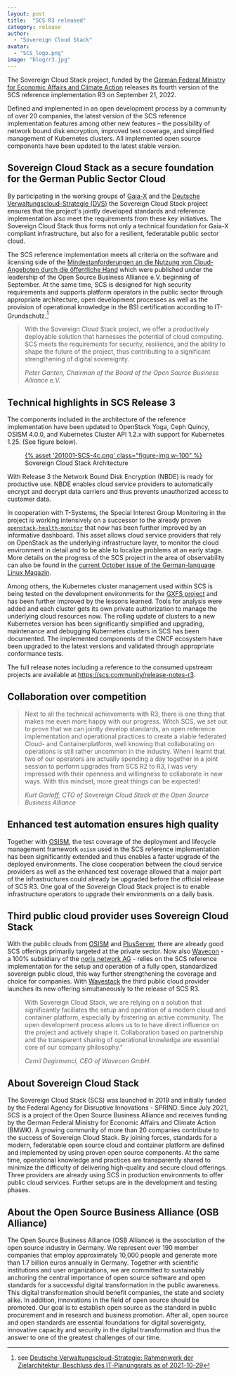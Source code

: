 ```yaml
---
layout: post
title:  "SCS R3 released"
category: release
author:
  - "Sovereign Cloud Stack"
avatar:
  - "SCS_logo.png"
image: "blog/r3.jpg"
---
```

The Sovereign Cloud Stack project, funded by the [German Federal Ministry for Economic Affairs
and Climate Action](https://www.bmwi.de/Navigation/EN/Home/home.html) releases
its fourth version of the SCS reference implementation R3 on September 21, 2022.

Defined and implemented in an open development process by a community of over 20
companies, the latest version of the SCS reference implementation features among
other new features – the possibility of network bound disk encryption, improved
test coverage, and simplified management of Kubernetes clusters. All implemented
open source components have been updated to the latest stable version.

## Sovereign Cloud Stack as a secure foundation for the German Public Sector Cloud

By participating in the working groups of [Gaia-X](https://www.gaia-x.eu/) and
the [Deutsche Verwaltungscloud-Strategie (DVS)](https://www.cio.bund.de/Webs/CIO/DE/digitale-loesungen/digitale-souveraenitaet/deutsche-verwaltungscloud-strategie/deutsche-verwaltungscloud-strategie-node.html)
the Sovereign Cloud Stack project ensures that the project's jointly developed
standards and reference implementation also meet the requirements from these key
initiatives. The Sovereign Cloud Stack thus forms not only a technical foundation
for Gaia-X compliant infrastructure, but also for a resilient, federatable public
sector cloud.

The SCS reference implementation meets all criteria on the software and licensing side
of the [Mindestanforderungen an die Nutzung von Cloud-Angeboten durch die öffentliche
Hand](https://osb-alliance.de/verbands-news/mindestanforderungen-fuer-cloud-angebote-oeffentliche-hand)
which were published under the leadership of the Open Source Business Alliance e.V.
beginning of September. At the same time, SCS is designed for high security
requirements and supports platform operators in the public sector through appropriate
architecture, open development processes as well as the provision of operational
knowledge in the BSI certification according to IT-Grundschutz.[^1]

<blockquote><p>
With the Sovereign Cloud Stack project, we offer a productively deployable solution
that harnesses the potential of cloud computing. SCS meets the requirements for
security, resilience, and the ability to shape the future of the project, thus
contributing to a significant strengthening of digital sovereignty.
</p><cite>Peter Ganten, Chairman of the Board of the Open Source Business Alliance e.V.</cite>
</blockquote>

## Technical highlights in SCS Release 3

The components included in the architecture of the reference implementation have been
updated to OpenStack Yoga, Ceph Quincy, OSISM 4.0.0, and Kubernetes Cluster API 1.2.x
with support for Kubernetes 1.25. (See figure below).

<figure class="figure mx-auto d-block" style="width:90%">
  <a href="{% asset "201001-SCS-4c.png" @path %}">
    {% asset '201001-SCS-4c.png' class="figure-img w-100" %}
  </a>
  <figcaption class="figure-caption">
    Sovereign Cloud Stack Architecture
  </figcaption>
</figure>

With Release 3 the Network Bound Disk Encryption (NBDE) is ready for productive use.
NBDE enables cloud service providers to automatically encrypt and decrypt data carriers
and thus prevents unauthorized access to customer data.

In cooperation with T-Systems, the Special Interest Group Monitoring in the project
is working intensively on a successor to the already proven
[`openstack-health-monitor`](https://github.com/SovereignCloudStack/openstack-health-monitor)
that now has been further improved by an informative dashboard. This asset allows
cloud service providers that rely on OpenStack as the underlying infrastructure layer,
to monitor the cloud environment in detail and to be able to localize problems at
an early stage. More details on the progress of the SCS project in the area of
observability can also be found in the
[current October issue of the German-language Linux Magazin](https://www.linux-magazin.de/ausgaben/2022/10/observability-fuer-openstack/).

Among others, the Kubernetes cluster management used within SCS is being tested
on the development environments for the [GXFS project](https://gxfs.eu/)
and has been further improved by the lessons learned. Tools for analysis
were added and each cluster gets its own private authorization to manage the
underlying cloud resources now. The rolling update of clusters to a new Kubernetes
version has been significantly simplified and upgrading, maintenance and debugging
Kubernetes clusters in SCS has been documented. The implemented components of the
CNCF ecosystem have been upgraded to the latest versions and validated through
appropriate conformance tests.

The full release notes including a reference to the consumed upstream projects
are available at <https://scs.community/release-notes-r3>.

## Collaboration over competition

<blockquote><p>
Next to all the technical achievements with R3, there is one thing that makes me
even more happy with our progress. Witch SCS, we set out to prove that we can
jointly develop standards, an open reference implementation and operational practices
to create a viable federated Cloud- and Containerplatform, well knowing that
collaborating on operations is still rather uncommon in the industry. When I
learnt that two of our operators are actually spending a day together in a joint
session to perform upgrades from SCS R2 to R3, I was very impressed with their
openness and willingness to collaborate in new ways. With this mindset, more great
things can be expected!
</p><cite>Kurt Garloff, CTO of Sovereign Cloud Stack at the Open Source Business Alliance</cite>
</blockquote>

## Enhanced test automation ensures high quality

Together with [OSISM](https://osism.tech/), the test coverage of the deployment
and lifecycle management framework `osism` used in the SCS reference implementation
has been significantly extended and thus enables a faster upgrade of the deployed
environments. The close cooperation between the cloud service providers as well
as the enhanced test coverage allowed that a major part of the infrastructures
could already be upgraded before the official release of SCS R3. One goal of the
Sovereign Cloud Stack project is to enable infrastructure operators to upgrade
their environments on a daily basis.

## Third public cloud provider uses Sovereign Cloud Stack

With the public clouds from [OSISM](https://osism.tech/) and [PlusServer](https://www.plusserver.com/),
there are already good SCS offerings primarily targeted at the private sector.
Now also [Wavecon](https://www.wavecon.de/) - a 100% subsidiary of the
[noris network AG](https://www.noris.de/) - relies on the SCS reference
implementation for the setup and operation of a fully open, standardized sovereign
public cloud, this way further strengthening the coverage and choice for companies.
With [Wavestack](https://www.noris.de/wavestack-cloud/)
the third public cloud provider launches its new offering simultaneously to the
release of SCS R3.

<blockquote><p>
With Sovereign Cloud Stack, we are relying on a solution that significantly
faciliates the setup and operation of a modern cloud and container platform,
especially by fostering an active community. The open development process allows us to
to have direct influence on the project and actively shape it. Collaboration based
on partnership and the transparent sharing of operational knowledge are essential
core of our company philosophy."
</p><cite>Cemil Degirmenci, CEO of Wavecon GmbH</cite>.
</blockquote>

## About Sovereign Cloud Stack

The Sovereign Cloud Stack (SCS) was launched in 2019 and initially funded by the
Federal Agency for Disruptive Innovations - SPRIND. Since July 2021, SCS is a
project of the Open Source Business Alliance and receives funding by the German
Federal Ministry for Economic Affairs and Climate Action (BMWK).
A growing community of more than 20 companies contribute to the success of Sovereign
Cloud Stack. By joining forces, standards for a modern, federatable open source
cloud and container platform are defined and implemented by using proven open source
components. At the same time, operational knowledge and practices are
transparently shared to minimize the difficulty of delivering high-quality and secure
cloud offerings. Three providers are already using SCS in production
environments to offer public cloud services. Further setups are in the development
and testing phases.

## About the Open Source Business Alliance (OSB Alliance)

The Open Source Business Alliance (OSB Alliance) is the association of the open
source industry in Germany. We represent over 190 member companies that employ
approximately 10,000 people and generate more than 1.7 billion euros annually
in Germany. Together with scientific institutions and user organizations, we
are committed to sustainably anchoring the central importance of open source
software and open standards for a successful digital transformation in the
public awareness. This digital transformation should benefit companies, the
state and society alike. In addition, innovations in the field of open source
should be promoted. Our goal is to establish open source as the standard in
public procurement and in research and business promotion. After all, open
source and open standards are essential foundations for digital sovereignty,
innovative capacity and security in the digital transformation and thus the
answer to one of the greatest challenges of our time.

[^1]: see [Deutsche Verwaltungscloud-Strategie: Rahmenwerk der Zielarchitektur, Beschluss des IT-Planungsrats as of 2021-10-29](https://www.it-planungsrat.de/beschluss/beschluss-2021-46)
